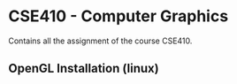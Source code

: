 # CSE410 - Computer Graphics

Contains all the assignment of the course CSE410. 

## OpenGL Installation (linux)
